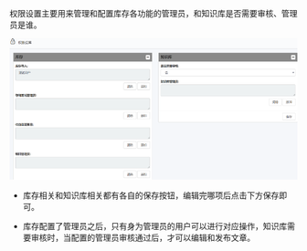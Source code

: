 
权限设置主要用来管理和配置库存各功能的管理员，和知识库是否需要审核、管理员是谁。

![web](/static/docimg/quanxianshezhi.png)

* 库存相关和知识库相关都有各自的保存按钮，编辑完哪项后点击下方保存即可。

* 库存配置了管理员之后，只有身为管理员的用户可以进行对应操作，知识库需要审核时，当配置的管理员审核通过后，才可以编辑和发布文章。